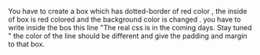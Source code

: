You have to create a box which has dotted-border of red color , the inside of box is red colored and the background color is changed . you have to write inside the bos this line "The real css is in the coming days. Stay tuned " the color of the line should be different and give the padding and margin to that box.
